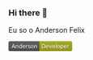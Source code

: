 ### Hi there 👋
Eu so o Anderson Felix


<svg xmlns="http://www.w3.org/2000/svg" xmlns:xlink="http://www.w3.org/1999/xlink" width="126" height="20" role="img" aria-label="Anderson: Developer"><title>Anderson: Developer</title><linearGradient id="s" x2="0" y2="100%"><stop offset="0" stop-color="#bbb" stop-opacity=".1"/><stop offset="1" stop-opacity=".1"/></linearGradient><clipPath id="r"><rect width="126" height="20" rx="3" fill="#fff"/></clipPath><g clip-path="url(#r)"><rect width="61" height="20" fill="#555"/><rect x="61" width="65" height="20" fill="#a4a61d"/><rect width="126" height="20" fill="url(#s)"/></g><g fill="#fff" text-anchor="middle" font-family="Verdana,Geneva,DejaVu Sans,sans-serif" text-rendering="geometricPrecision" font-size="110"><text aria-hidden="true" x="315" y="150" fill="#010101" fill-opacity=".3" transform="scale(.1)" textLength="510">Anderson</text><text x="315" y="140" transform="scale(.1)" fill="#fff" textLength="510">Anderson</text><text aria-hidden="true" x="925" y="150" fill="#010101" fill-opacity=".3" transform="scale(.1)" textLength="550">Developer</text><text x="925" y="140" transform="scale(.1)" fill="#fff" textLength="550">Developer</text></g></svg>

<!--
**andersonfelixds/andersonfelixds** is a ✨ _special_ ✨ repository because its `README.md` (this file) appears on your GitHub profile.

Here are some ideas to get you started:

- 🔭 I’m currently working on ...
- 🌱 I’m currently learning ...
- 👯 I’m looking to collaborate on ...
- 🤔 I’m looking for help with ...
- 💬 Ask me about ...
- 📫 How to reach me: ...
- 😄 Pronouns: ...
- ⚡ Fun fact: ...
-->
